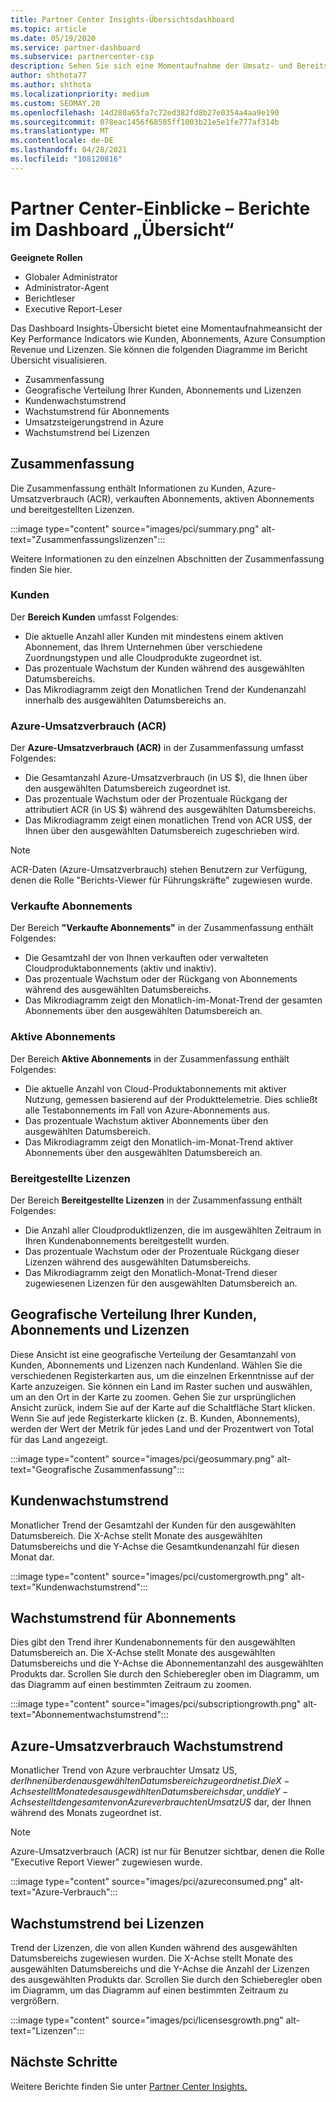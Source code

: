 ```yaml
---
title: Partner Center Insights-Übersichtsdashboard
ms.topic: article
ms.date: 05/19/2020
ms.service: partner-dashboard
ms.subservice: partnercenter-csp
description: Sehen Sie sich eine Momentaufnahme der Umsatz- und Bereitstellungsentwicklung, des Kundenwachstums und des Umsatzwachstums mit Lizenzen, Abonnements und azure-Nutzung an.
author: shthota77
ms.author: shthota
ms.localizationpriority: medium
ms.custom: SEOMAY.20
ms.openlocfilehash: 14d280a65fa7c72ed382fd8b27e0354a4aa9e190
ms.sourcegitcommit: 078eac1456f68585ff1003b21e5e1fe777af314b
ms.translationtype: MT
ms.contentlocale: de-DE
ms.lasthandoff: 04/28/2021
ms.locfileid: "108120816"
---
```

# <a name="overview-dashboard-reports-available-in-partner-center-insights"></a>Partner Center-Einblicke – Berichte im Dashboard „Übersicht“
 
**Geeignete Rollen**

- Globaler Administrator
- Administrator-Agent
- Berichtleser
- Executive Report-Leser

Das Dashboard Insights-Übersicht bietet eine Momentaufnahmeansicht der Key Performance Indicators wie Kunden, Abonnements, Azure Consumption Revenue und Lizenzen. Sie können die folgenden Diagramme im Bericht Übersicht visualisieren.

- Zusammenfassung  
- Geografische Verteilung Ihrer Kunden, Abonnements und Lizenzen  
- Kundenwachstumstrend 
- Wachstumstrend für Abonnements 
- Umsatzsteigerungstrend in Azure 
- Wachstumstrend bei Lizenzen 

## <a name="summary"></a>Zusammenfassung

Die Zusammenfassung enthält Informationen zu Kunden, Azure-Umsatzverbrauch (ACR), verkauften Abonnements, aktiven Abonnements und bereitgestellten Lizenzen. 

:::image type="content" source="images/pci/summary.png" alt-text="Zusammenfassungslizenzen":::

Weitere Informationen zu den einzelnen Abschnitten der Zusammenfassung finden Sie hier.

### <a name="customers"></a>Kunden

Der **Bereich Kunden** umfasst Folgendes:

- Die aktuelle Anzahl aller Kunden mit mindestens einem aktiven Abonnement, das Ihrem Unternehmen über verschiedene Zuordnungstypen und alle Cloudprodukte zugeordnet ist.
- Das prozentuale Wachstum der Kunden während des ausgewählten Datumsbereichs.
- Das Mikrodiagramm zeigt den Monatlichen Trend der Kundenanzahl innerhalb des ausgewählten Datumsbereichs an.

### <a name="azure-consumed-revenue-acr"></a>Azure-Umsatzverbrauch (ACR)

Der **Azure-Umsatzverbrauch (ACR)** in der Zusammenfassung umfasst Folgendes:

- Die Gesamtanzahl Azure-Umsatzverbrauch (in US $), die Ihnen über den ausgewählten Datumsbereich zugeordnet ist.
- Das prozentuale Wachstum oder der Prozentuale Rückgang der attributiert ACR (in US $) während des ausgewählten Datumsbereichs.
- Das Mikrodiagramm zeigt einen monatlichen Trend von ACR US$, der Ihnen über den ausgewählten Datumsbereich zugeschrieben wird. 

> [!NOTE]
> ACR-Daten (Azure-Umsatzverbrauch) stehen Benutzern zur Verfügung, denen die Rolle "Berichts-Viewer für Führungskräfte" zugewiesen wurde. 
 
### <a name="subscriptions-sold"></a>Verkaufte Abonnements

Der Bereich **"Verkaufte Abonnements"** in der Zusammenfassung enthält Folgendes:

- Die Gesamtzahl der von Ihnen verkauften oder verwalteten Cloudproduktabonnements (aktiv und inaktiv).  
- Das prozentuale Wachstum oder der Rückgang von Abonnements während des ausgewählten Datumsbereichs.
- Das Mikrodiagramm zeigt den Monatlich-im-Monat-Trend der gesamten Abonnements über den ausgewählten Datumsbereich an.

### <a name="active-subscriptions"></a>Aktive Abonnements

Der Bereich **Aktive Abonnements** in der Zusammenfassung enthält Folgendes:

- Die aktuelle Anzahl von Cloud-Produktabonnements mit aktiver Nutzung, gemessen basierend auf der Produkttelemetrie. Dies schließt alle Testabonnements im Fall von Azure-Abonnements aus.  
- Das prozentuale Wachstum aktiver Abonnements über den ausgewählten Datumsbereich.
- Das Mikrodiagramm zeigt den Monatlich-im-Monat-Trend aktiver Abonnements über den ausgewählten Datumsbereich an.
 
### <a name="licenses-deployed"></a>Bereitgestellte Lizenzen

Der Bereich **Bereitgestellte Lizenzen** in der Zusammenfassung enthält Folgendes:
 
- Die Anzahl aller Cloudproduktlizenzen, die im ausgewählten Zeitraum in Ihren Kundenabonnements bereitgestellt wurden. 
- Das prozentuale Wachstum oder der Prozentuale Rückgang dieser Lizenzen während des ausgewählten Datumsbereichs. 
- Das Mikrodiagramm zeigt den Monatlich-Monat-Trend dieser zugewiesenen Lizenzen für den ausgewählten Datumsbereich an.

## <a name="geographical-spread-of-your-customers-subscriptions-and-licenses"></a>Geografische Verteilung Ihrer Kunden, Abonnements und Lizenzen

Diese Ansicht ist eine geografische Verteilung der Gesamtanzahl von Kunden, Abonnements und Lizenzen nach Kundenland. Wählen Sie die verschiedenen Registerkarten aus, um die einzelnen Erkenntnisse auf der Karte anzuzeigen. Sie können ein Land im Raster suchen und auswählen, um an den Ort in der Karte zu zoomen. Gehen Sie zur ursprünglichen Ansicht zurück, indem Sie auf der Karte auf die Schaltfläche Start klicken. Wenn Sie auf jede Registerkarte klicken (z. B. Kunden, Abonnements), werden der Wert der Metrik für jedes Land und der Prozentwert von Total für das Land angezeigt.  

:::image type="content" source="images/pci/geosummary.png" alt-text="Geografische Zusammenfassung":::

## <a name="customers-growth-trend"></a>Kundenwachstumstrend

Monatlicher Trend der Gesamtzahl der Kunden für den ausgewählten Datumsbereich. Die X-Achse stellt Monate des ausgewählten Datumsbereichs und die Y-Achse die Gesamtkundenanzahl für diesen Monat dar. 

:::image type="content" source="images/pci/customergrowth.png" alt-text="Kundenwachstumstrend":::

## <a name="subscriptions-growth-trend"></a>Wachstumstrend für Abonnements

Dies gibt den Trend ihrer Kundenabonnements für den ausgewählten Datumsbereich an. Die X-Achse stellt Monate des ausgewählten Datumsbereichs und die Y-Achse die Abonnementanzahl des ausgewählten Produkts dar. Scrollen Sie durch den Schieberegler oben im Diagramm, um das Diagramm auf einen bestimmten Zeitraum zu zoomen. 

:::image type="content" source="images/pci/subscriptiongrowth.png" alt-text="Abonnementwachstumstrend":::

## <a name="azure-consumed-revenue-growth-trend"></a>Azure-Umsatzverbrauch Wachstumstrend

Monatlicher Trend von Azure verbrauchter Umsatz US$, der Ihnen über den ausgewählten Datumsbereich zugeordnet ist. Die X-Achse stellt Monate des ausgewählten Datumsbereichs dar, und die Y-Achse stellt den gesamten von Azure verbrauchten Umsatz US$ dar, der Ihnen während des Monats zugeordnet ist.

> [!NOTE]
> Azure-Umsatzverbrauch (ACR) ist nur für Benutzer sichtbar, denen die Rolle "Executive Report Viewer" zugewiesen wurde. 

:::image type="content" source="images/pci/azureconsumed.png" alt-text="Azure-Verbrauch":::

## <a name="licenses-growth-trend"></a>Wachstumstrend bei Lizenzen
 
Trend der Lizenzen, die von allen Kunden während des ausgewählten Datumsbereichs zugewiesen wurden. Die X-Achse stellt Monate des ausgewählten Datumsbereichs und die Y-Achse die Anzahl der Lizenzen des ausgewählten Produkts dar. Scrollen Sie durch den Schieberegler oben im Diagramm, um das Diagramm auf einen bestimmten Zeitraum zu vergrößern.  

:::image type="content" source="images/pci/licensesgrowth.png" alt-text="Lizenzen":::

## <a name="next-steps"></a>Nächste Schritte

Weitere Berichte finden Sie unter [Partner Center Insights.](partner-center-insights.md)

